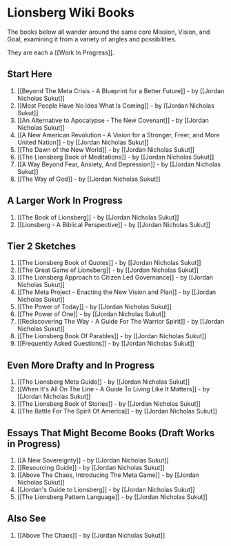 # Lionsberg Wiki Books 

The books below all wander around the same core Mission, Vision, and Goal, examining it from a variety of angles and possibilities. 

They are each a [[Work In Progress]]. 
## Start Here 

1. [[Beyond The Meta Crisis - A Blueprint for a Better Future]] - by [[Jordan Nicholas Sukut]]    
2. [[Most People Have No Idea What Is Coming]] - by [[Jordan Nicholas Sukut]]  
3. [[An Alternative to Apocalypse - The New Covenant]] - by [[Jordan Nicholas Sukut]]  
4. [[A New American Revolution - A Vision for a Stronger, Freer, and More United Nation]] - by [[Jordan Nicholas Sukut]]   
5. [[The Dawn of the New World]] - by [[Jordan Nicholas Sukut]]   
6. [[The Lionsberg Book of Meditations]] - by [[Jordan Nicholas Sukut]]   
7. [[A Way Beyond Fear, Anxiety, And Depression]]  - by [[Jordan Nicholas Sukut]] 
8. [[The Way of God]] - by [[Jordan Nicholas Sukut]]  

## A Larger Work In Progress
1. [[The Book of Lionsberg]] -  by [[Jordan Nicholas Sukut]]  
2. [[Lionsberg - A Biblical Perspective]] - by [[Jordan Nicholas Sukut]]  

## Tier 2 Sketches 

1. [[The Lionsberg Book of Quotes]] - by [[Jordan Nicholas Sukut]]  
2. [[The Great Game of Lionsberg]] - by [[Jordan Nicholas Sukut]]  
3. [[The Lionsberg Approach to Citizen Led Governance]] - by [[Jordan Nicholas Sukut]]  
4. [[The Meta Project - Enacting the New Vision and Plan]] - by [[Jordan Nicholas Sukut]]   
5. [[The Power of Today]]  - by [[Jordan Nicholas Sukut]]   
6. [[The Power of One]] - by [[Jordan Nicholas Sukut]]  
7. [[Rediscovering The Way - A Guide For The Warrior Spirit]]  - by [[Jordan Nicholas Sukut]]  
8.  [[The Lionsberg Book Of Parables]] - by [[Jordan Nicholas Sukut]]  
9. [[Frequently Asked Questions]] - by [[Jordan Nicholas Sukut]]  

## Even More Drafty and In Progress  

1. [[The Lionsberg Meta Guide]] - by [[Jordan Nicholas Sukut]]  
2. [[When It's All On The Line - A Guide To Living Like It Matters]] - by [[Jordan Nicholas Sukut]]  
3. [[The Lionsberg Book of Stories]] - by [[Jordan Nicholas Sukut]]  
4. [[The Battle For The Spirit Of America]] - by [[Jordan Nicholas Sukut]]  

## Essays That Might Become Books (Draft Works in Progress)
1. [[A New Sovereignty]] - by [[Jordan Nicholas Sukut]]  
2. [[Resourcing Guide]] - by [[Jordan Nicholas Sukut]]  
3. [[Above The Chaos, Introducing The Meta Game]] - by [[Jordan Nicholas Sukut]]  
4. [[Jordan's Guide to Lionsberg]] - by [[Jordan Nicholas Sukut]]  
5. [[The Lionsberg Pattern Language]] - by [[Jordan Nicholas Sukut]]  

## Also See
1. [[Above The Chaos]] - by [[Jordan Nicholas Sukut]]  

